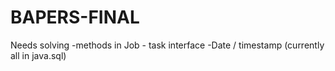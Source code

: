 # BAPERS-FINAL

Needs solving 
-methods in Job - task interface
-Date / timestamp (currently all in java.sql)
